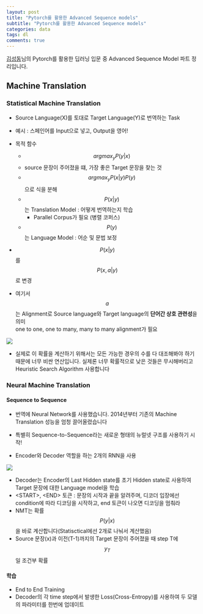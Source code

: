 ```yaml
---
layout: post
title: "Pytorch를 활용한 Advanced Sequence models"
subtitle: "Pytorch를 활용한 Advanced Sequence models"
categories: data
tags: dl
comments: true
---
```

[김성동](https://github.com/dsksd)님의 Pytorch를 활용한 딥러닝 입문 중 Advanced Sequence Model 파트 정리입니다.

## Machine Translation
### Statistical Machine Translation
- Source Language(X)를 토대로 Target Language(Y)로 번역하는 Task
- 예시 : 스페인어를 Input으로 넣고, Output을 영어!
- 목적 함수
	- $$argmax_yP(y|x)$$
	- source 문장이 주어졌을 떄, 가장 좋은 Target 문장을 찾는 것
	- $$argmax_yP(x|y)P(y)$$ 으로 식을 분해
	- $$P(x|y)$$는 Translation Model : 어떻게 번역하는지 학습
		- Parallel Corpus가 필요 (병렬 코퍼스)
	- $$P(y)$$는 Language Model : 어순 및 문법 보정

- $$P(x|y)$$를 $$P(x,a|y)$$로 변경  
- 여기서 $$a$$는 Alignment로 Source language와 Target language의 **단어간 상호 관련성**을 의미  
one to one, one to many, many to many alignment가 필요


<img src="https://github.com/zzsza/zzsza.github.io/blob/master/assets/img/sequence1.png?raw=true">

- 실제로 이 확률을 계산하기 위해서는 모든 가능한 경우의 수를 다 대조해봐야 하기 때문에 너무 비싼 연산입니다. 실제론 너무 확률적으로 낮은 것들은 무시해버리고 Heuristic Search Algorithm 사용합니다


### Neural Machine Translation
#### Sequence to Sequence
- 번역에 Neural Network를 사용했습니다. 2014년부터 기존의 Machine Translation 성능을 엄청 끌어올렸습니다
- 특별히 Sequence-to-Sequence라는 새로운 형태의 뉴럴넷 구조를 사용하기 시작!

- Encoder와 Decoder 역할을 하는 2개의 RNN을 사용

<img src="https://github.com/zzsza/zzsza.github.io/blob/master/assets/img/sequence2.png?raw=true">

- Decoder는 Encoder의 Last Hidden state를 초기 Hidden state로 사용하여 Target 문장에 대한 
Language model을 학습
- \<START>, \<END> 토큰 : 문장의 시작과 끝을 알려주며, 디코더 입장에선 condition에 따라 디코딩을 시작하고, end 토큰이 나오면 디코딩을 멈춰라
- NMT는 확률 $$P(y|x)$$을 바로 계산합니다(Statisctical에선 2개로 나눠서 계산했음)
- Source 문장(x)과 이전(T-1)까지의 Target 문장이 주어졌을 때 step T에 $$y_T$$일 조건부 확률

#### 학습
- End to End Training
- Decoder의 각 time step에서 발생한 Loss(Cross-Entropy)를 사용하여 두 모델의 파라미터를 한번에 업데이트

